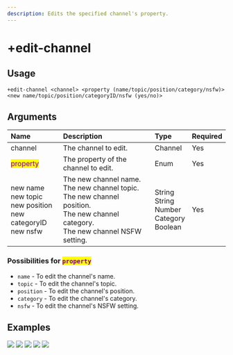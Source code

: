 ```yaml
---
description: Edits the specified channel's property.
---
```


# +edit-channel

## Usage
```
+edit-channel <channel> <property (name/topic/position/category/nsfw)> <new name/topic/position/categoryID/nsfw (yes/no)>
```

## Arguments
Name | Description | Type | Required
:-- | :-- | :-- | :--
channel | The channel to edit. | Channel | Yes
<mark style="color:purple;">property</mark> | The property of the channel to edit. | Enum | Yes
new name<br>new topic<br>new position<br>new categoryID<br>new nsfw | The new channel name.<br>The new channel topic.<br>The new channel position.<br>The new channel category.<br>The new channel NSFW setting. | String<br>String<br>Number<br>Category<br>Boolean | Yes

### Possibilities for <mark style="color:purple;">`property`</mark>
- `name` - To edit the channel's name.
- `topic` - To edit the channel's topic.
- `position` - To edit the channel's position.
- `category` - To edit the channel's category.
- `nsfw` - To edit the channel's NSFW setting.

## Examples
![](https://user-images.githubusercontent.com/111157596/244872278-d4e699a9-91bd-485a-b73a-7dc90c8aacd8.png)
![](https://user-images.githubusercontent.com/111157596/244872314-9955501a-9a56-47bf-8636-85f4d26544ea.png)
![](https://user-images.githubusercontent.com/111157596/244872322-a23cf544-d702-487f-b7e6-925c401b8b69.png)
![](https://user-images.githubusercontent.com/111157596/244872334-692cab15-fe74-4fa8-8d69-6cec80b7fc41.png)
![](https://user-images.githubusercontent.com/111157596/244872340-61a676a4-812b-425a-993e-beaa5f4f59b4.png)
